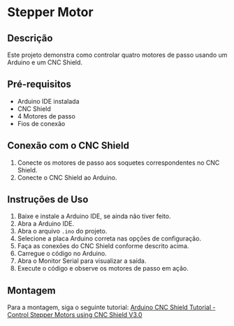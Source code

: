 # Stepper Motor

## Descrição

Este projeto demonstra como controlar quatro motores de passo usando um Arduino e um CNC Shield.

## Pré-requisitos

- Arduino IDE instalada
- CNC Shield
- 4 Motores de passo
- Fios de conexão

## Conexão com o CNC Shield

1. Conecte os motores de passo aos soquetes correspondentes no CNC Shield.
2. Conecte o CNC Shield ao Arduino.

## Instruções de Uso

1. Baixe e instale a Arduino IDE, se ainda não tiver feito.
2. Abra a Arduino IDE.
3. Abra o arquivo `.ino` do projeto.
4. Selecione a placa Arduino correta nas opções de configuração.
5. Faça as conexões do CNC Shield conforme descrito acima.
6. Carregue o código no Arduino.
7. Abra o Monitor Serial para visualizar a saída.
8. Execute o código e observe os motores de passo em ação.

## Montagem

Para a montagem, siga o seguinte tutorial: [Arduino CNC Shield Tutorial - Control Stepper Motors using CNC Shield V3.0](https://www.youtube.com/watch?v=zUb8tiFCwmk&ab_channel=SuperbTech)
